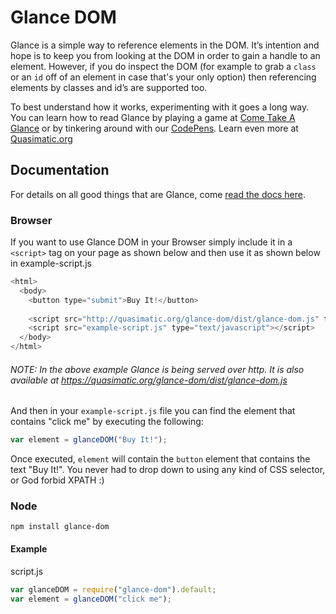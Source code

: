 # Glance DOM

Glance is a simple way to reference elements in the DOM. It’s intention and hope is to keep you from looking at the DOM in order to gain a handle to an element. However, if you do inspect the DOM (for example to grab a ```class``` or an ```id``` off of an element in case that's your only option) then referencing elements by classes and id’s are supported too. 

To best understand how it works, experimenting with it goes a long way. You can learn how to read Glance by playing a game at [Come Take A Glance](http://quasimatic.org/take-a-glance/) or by tinkering around with our [CodePens](https://codepen.io/quasimatic/). Learn even more at [Quasimatic.org](https://quasimatic.org/glance)

## Documentation

For details on all good things that are Glance, come [read the docs here](http://quasimatic.org/glance-dom).


### Browser

If you want to use Glance DOM in your Browser simply include it in a ```<script>``` tag on your page as shown below and then use it as shown below in example-script.js

```javascript
<html>
  <body>
    <button type="submit">Buy It!</button>
    
    <script src="http://quasimatic.org/glance-dom/dist/glance-dom.js" type="text/javascript"></script>
    <script src="example-script.js" type="text/javascript"></script>
  </body>
</html>
```
###### NOTE: In the above example Glance is being served over http. It is also available at https://quasimatic.org/glance-dom/dist/glance-dom.js

And then in your ```example-script.js``` file you can find the element that contains "click me" by executing the following:

```javascript
var element = glanceDOM("Buy It!");
```

Once executed, ```element``` will contain the ```button``` element that contains the text "Buy It!". You never had to drop down to using any kind of CSS selector, or God forbid XPATH :)

### Node

```shell
npm install glance-dom
```

#### Example
script.js
```javascript
var glanceDOM = require("glance-dom").default;
var element = glanceDOM("click me");
```
